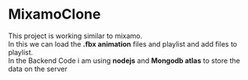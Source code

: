 # MixamoClone
This project is working similar to mixamo.
<br>
In this we can load the <b>.fbx animation</b> files and playlist and add files to playlist.
<br> 
In the Backend Code i am using <b>nodejs</b> and <b>Mongodb atlas</b> to store the data on the server
